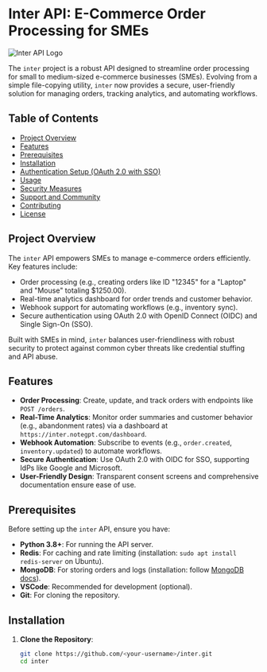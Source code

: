 # Inter API: E-Commerce Order Processing for SMEs

![Inter API Logo](https://via.placeholder.com/150.png?text=Inter+API) <!-- Placeholder for logo -->

The `inter` project is a robust API designed to streamline order processing for small to medium-sized e-commerce businesses (SMEs). Evolving from a simple file-copying utility, `inter` now provides a secure, user-friendly solution for managing orders, tracking analytics, and automating workflows.

## Table of Contents
- [Project Overview](#project-overview)
- [Features](#features)
- [Prerequisites](#prerequisites)
- [Installation](#installation)
- [Authentication Setup (OAuth 2.0 with SSO)](#authentication-setup-oauth-20-with-sso)
- [Usage](#usage)
- [Security Measures](#security-measures)
- [Support and Community](#support-and-community)
- [Contributing](#contributing)
- [License](#license)

## Project Overview

The `inter` API empowers SMEs to manage e-commerce orders efficiently. Key features include:
- Order processing (e.g., creating orders like ID "12345" for a "Laptop" and "Mouse" totaling $1250.00).
- Real-time analytics dashboard for order trends and customer behavior.
- Webhook support for automating workflows (e.g., inventory sync).
- Secure authentication using OAuth 2.0 with OpenID Connect (OIDC) and Single Sign-On (SSO).

Built with SMEs in mind, `inter` balances user-friendliness with robust security to protect against common cyber threats like credential stuffing and API abuse.

## Features

- **Order Processing**: Create, update, and track orders with endpoints like `POST /orders`.
- **Real-Time Analytics**: Monitor order summaries and customer behavior (e.g., abandonment rates) via a dashboard at `https://inter.notegpt.com/dashboard`.
- **Webhook Automation**: Subscribe to events (e.g., `order.created`, `inventory.updated`) to automate workflows.
- **Secure Authentication**: Use OAuth 2.0 with OIDC for SSO, supporting IdPs like Google and Microsoft.
- **User-Friendly Design**: Transparent consent screens and comprehensive documentation ensure ease of use.

## Prerequisites

Before setting up the `inter` API, ensure you have:
- **Python 3.8+**: For running the API server.
- **Redis**: For caching and rate limiting (installation: `sudo apt install redis-server` on Ubuntu).
- **MongoDB**: For storing orders and logs (installation: follow [MongoDB docs](https://www.mongodb.com/docs/manual/installation/)).
- **VSCode**: Recommended for development (optional).
- **Git**: For cloning the repository.

## Installation

1. **Clone the Repository**:
   ```bash
   git clone https://github.com/<your-username>/inter.git
   cd inter
